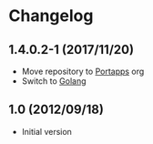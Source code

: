 # Changelog

## 1.4.0.2-1 (2017/11/20)

* Move repository to [Portapps](https://github.com/portapps) org
* Switch to [Golang](https://golang.org/)

## 1.0 (2012/09/18)

* Initial version
